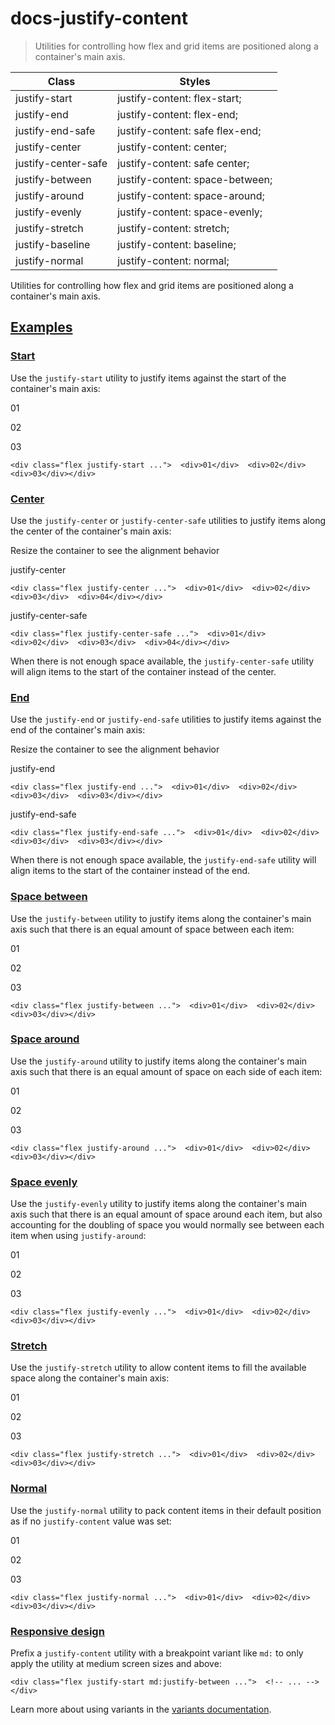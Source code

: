 # docs-justify-content

> Utilities for controlling how flex and grid items are positioned along a container's main axis.

| Class               | Styles                          |
| ------------------- | ------------------------------- |
| justify-start       | justify-content: flex-start;    |
| justify-end         | justify-content: flex-end;      |
| justify-end-safe    | justify-content: safe flex-end; |
| justify-center      | justify-content: center;        |
| justify-center-safe | justify-content: safe center;   |
| justify-between     | justify-content: space-between; |
| justify-around      | justify-content: space-around;  |
| justify-evenly      | justify-content: space-evenly;  |
| justify-stretch     | justify-content: stretch;       |
| justify-baseline    | justify-content: baseline;      |
| justify-normal      | justify-content: normal;        |

Utilities for controlling how flex and grid items are positioned along a container's main axis.

## [Examples](#examples)

### [Start](#start)

Use the `justify-start` utility to justify items against the start of the container's main axis:

01

02

03

    <div class="flex justify-start ...">  <div>01</div>  <div>02</div>  <div>03</div></div>

### [Center](#center)

Use the `justify-center` or `justify-center-safe` utilities to justify items along the center of the container's main axis:

Resize the container to see the alignment behavior

justify-center

    <div class="flex justify-center ...">  <div>01</div>  <div>02</div>  <div>03</div>  <div>04</div></div>

justify-center-safe

    <div class="flex justify-center-safe ...">  <div>01</div>  <div>02</div>  <div>03</div>  <div>04</div></div>

When there is not enough space available, the `justify-center-safe` utility will align items to the start of the container instead of the center.

### [End](#end)

Use the `justify-end` or `justify-end-safe` utilities to justify items against the end of the container's main axis:

Resize the container to see the alignment behavior

justify-end

    <div class="flex justify-end ...">  <div>01</div>  <div>02</div>  <div>03</div>  <div>03</div></div>

justify-end-safe

    <div class="flex justify-end-safe ...">  <div>01</div>  <div>02</div>  <div>03</div>  <div>03</div></div>

When there is not enough space available, the `justify-end-safe` utility will align items to the start of the container instead of the end.

### [Space between](#space-between)

Use the `justify-between` utility to justify items along the container's main axis such that there is an equal amount of space between each item:

01

02

03

    <div class="flex justify-between ...">  <div>01</div>  <div>02</div>  <div>03</div></div>

### [Space around](#space-around)

Use the `justify-around` utility to justify items along the container's main axis such that there is an equal amount of space on each side of each item:

01

02

03

    <div class="flex justify-around ...">  <div>01</div>  <div>02</div>  <div>03</div></div>

### [Space evenly](#space-evenly)

Use the `justify-evenly` utility to justify items along the container's main axis such that there is an equal amount of space around each item, but also accounting for the doubling of space you would normally see between each item when using `justify-around`:

01

02

03

    <div class="flex justify-evenly ...">  <div>01</div>  <div>02</div>  <div>03</div></div>

### [Stretch](#stretch)

Use the `justify-stretch` utility to allow content items to fill the available space along the container's main axis:

01

02

03

    <div class="flex justify-stretch ...">  <div>01</div>  <div>02</div>  <div>03</div></div>

### [Normal](#normal)

Use the `justify-normal` utility to pack content items in their default position as if no `justify-content` value was set:

01

02

03

    <div class="flex justify-normal ...">  <div>01</div>  <div>02</div>  <div>03</div></div>

### [Responsive design](#responsive-design)

Prefix a `justify-content` utility with a breakpoint variant like `md:` to only apply the utility at medium screen sizes and above:

    <div class="flex justify-start md:justify-between ...">  <!-- ... --></div>

Learn more about using variants in the [variants documentation](/docs/hover-focus-and-other-states).

